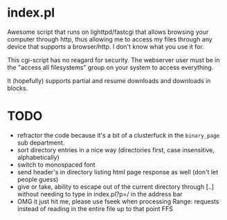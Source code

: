 index.pl
========

Awesome script that runs on lighttpd/fastcgi that allows browsing your computer through http, thus allowing me to access my files through any device that supports a browser/http. I don't know what you use it for.

This cgi-script has no reagard for security. The webserver user must be in the "access all filesystems" group on your system to access everything.

It (hopefully) supports partial and resume downloads and downloads in blocks.

TODO
====

* refractor the code because it's a bit of a clusterfuck in the `binary_page` sub department.
* sort directory entries in a nice way (directories first, case insensitive, alphabetically)
* switch to monospaced font
* send header's in directory listing html page response as well (don't let people guess)
* give or take, ability to escape out of the current directory through [..] without needing to type in index.pl?p=/ in the address bar
* OMG it just hit me, please use fseek when processing Range: requests instead of reading in the entire file up to that point FFS
